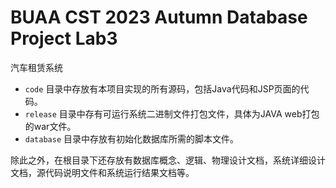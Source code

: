 # BUAA CST 2023 Autumn Database Project Lab3
汽车租赁系统

- `code` 目录中存放有本项目实现的所有源码，包括Java代码和JSP页面的代码。
- `release` 目录中存有可运行系统二进制文件打包文件，具体为JAVA web打包的war文件。
- `database` 目录中存放有初始化数据库所需的脚本文件。

除此之外，在根目录下还存放有数据库概念、逻辑、物理设计文档，系统详细设计文档，源代码说明文件和系统运行结果文档等。
